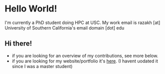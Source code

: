 # Hello World!

I'm currently a PhD student doing HPC at USC.
My work email is razakh [at] University of Southern California's email domain [dot] edu

## Hi there!
+ if you are looking for an overview of my contributions, see more below. 
+ if you are looking for my website/portfolio it's [here](https://taufeqrazakh.github.io/). (I havent uodated it since I was a master student)
